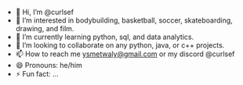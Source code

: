 - 👋 Hi, I’m @curlsef
- 👀 I’m interested in bodybuilding, basketball, soccer, skateboarding, drawing, and film.
- 🌱 I’m currently learning python, sql, and data analytics.
- 💞️ I’m looking to collaborate on any python, java, or c++ projects.
- 📫 How to reach me ysmetwaly@gmail.com or my discord @curlsef
- 😄 Pronouns: he/him
- ⚡ Fun fact: ...

<!---
curlsef/curlsef is a ✨ special ✨ repository because its `README.md` (this file) appears on your GitHub profile.
You can click the Preview link to take a look at your changes.
--->

